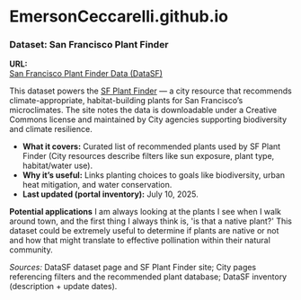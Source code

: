 # EmersonCeccarelli.github.io

### Dataset: San Francisco Plant Finder

**URL:**  
[San Francisco Plant Finder Data (DataSF)](https://data.sfgov.org/Energy-and-Environment/San-Francisco-Plant-Finder-Data/vmnk-skih/about_data)

This dataset powers the [SF Plant Finder](https://sfplanninggis.org/plantsf/) — a city resource that recommends climate-appropriate, habitat-building plants for San Francisco’s microclimates. The site notes the data is downloadable under a Creative Commons license and maintained by City agencies supporting biodiversity and climate resilience.

- **What it covers:** Curated list of recommended plants used by SF Plant Finder (City resources describe filters like sun exposure, plant type, habitat/water use).  
- **Why it’s useful:** Links planting choices to goals like biodiversity, urban heat mitigation, and water conservation.  
- **Last updated (portal inventory):** July 10, 2025.

**Potential applications**
I am always looking at the plants I see when I walk around town, and the first thing I always think is, 'is that a native plant?'
This dataset could be extremely useful to determine if plants are native or not and how that might translate to effective pollination within their natural community.


*Sources:* DataSF dataset page and SF Plant Finder site; City pages referencing filters and the recommended plant database; DataSF inventory (description + update dates).
